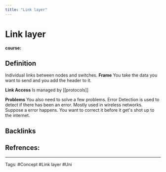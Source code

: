 ```yaml
---
title: "Link layer"
---
```


# Link layer
**course:**
## Definition
Individual links between nodes and switches.
**Frame**
You take the data you want to send and you add the header to it. 

**Link Access**
Is managed by [[protocols]] 

**Problems**
You also need to solve a few problems. Error Detection is used to detect if there has been an error. Mostly used in wireless networks. Suppose a error happens. You want to correct it before it get's shot up to the internet. 
## Backlinks

## Refrences:

---
Tags: #Concept #Link layer #Uni 